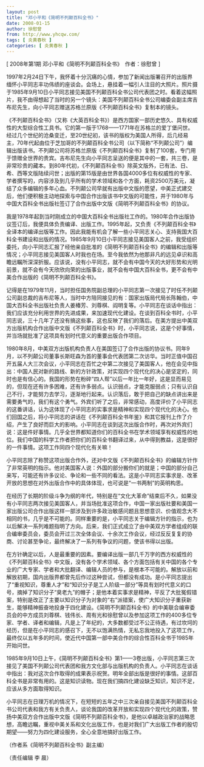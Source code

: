 ```yaml
---
layout: post
title: "邓小平和《简明不列颠百科全书》"
date: 2008-01-15
author: 徐慰曾
from: http://www.yhcqw.com/
tags: [ 炎黄春秋 ]
categories: [ 炎黄春秋 ]
---
```



[ 2008年第1期 邓小平和《简明不列颠百科全书》　作者：徐慰曾 ]


1997年2月24日下午，我怀着十分沉痛的心情，参加了新闻出版署召开的出版界缅怀小平同志丰功伟绩的座谈会。会场上，悬挂着一幅引人注目的大照片。照片摄于1985年9月10日小平同志接见美国不列颠百科全书公司代表团之时。看着这幅照片，我不由得想起了当时的另一个镜头：美国不列颠百科全书公司编委会副主席吉布尼先生，向小平同志赠送苏格兰原版《不列颠百科全书》复制本的镜头。


《不列颠百科全书》（又称《大英百科全书》）是西方国家一部历史悠久、具有权威性的大型综合性工具书。它的第一版于1768——1771年在苏格兰的爱丁堡问世。经过几个世纪的沧桑变迁，至20世纪初，该书的版权为美国人所得，后几经易主，70年代起由位于芝加哥的不列颠百科全书公司（以下简称“不列颠公司”）编辑出版该书。不列颠公司将苏格兰原版《不列颠百科全书》复制了100套，专门用于馈赠全世界的贵宾。吉布尼先生向小平同志呈送的便是其中的一套，共三卷，是非常珍贵的藏本。到80年代初，《不列颠百科全书》除英文版外，已有法、日、希、西等文版陆续问世；出版的第15版是由世界各国4000多位有权威性的专家、学者撰写的，内容涉及到几乎所有的学术领域和各个方面，耗资2500万美元，凝结了众多编辑的多年心血。不列颠公司早就有出版中文版的愿望，中美正式建交后，他们便积极主动地探索与中国合作出版该书中文版的可能性，并于1980年与中国大百科全书出版社签订了合作出版中文版《简明不列颠百科全书》的协议。


我是1978年起到当时刚成立的中国大百科全书出版社工作的。1980年合作出版协议签订后，我便具体负责编译、出版工作。1995年起，又负责《不列颠百科全书》全译本的编译出版等工作。因此我能有机会了解一些小平同志关心、支持我国大百科全书建设和出版的情况。1985年9月10日小平同志接见美国客人之前，我受组织委托，向小平同志汇报了经他亲自批准的《简明不列颠百科全书》的编辑和出版等情况；小平同志接见美国客人时我也在场。至今我依然为他那非凡的远见卓识和高瞻远瞩所深深折服。应该说，没有小平同志，就不会有中国今天的大好形势和光明前景，就不会有今天欣欣向荣的出版事业，就不会有中国大百科全书，更不会有中美合作出版的《简明不列颠百科全书》。


记得是在1979年11月，当时担任国务院副总理的小平同志第一次接见了时任不列颠公司副总裁的吉布尼等人，当时中方陪同接见的有：国家出版局代局长陈翰伯，中国大百科全书出版社负责人姜椿芳、刘尊棋、阎明复等。小平同志在谈话中指出：我们应该充分利用世界的先进成果，来加速现代化建设。在谈到百科全书时，小平同志说，三十几年了还没有搞这些事，这也反映了我们的落后。在美方提出中美双方出版机构合作出版中文版《不列颠百科全书》时，小平同志说，这是个好事情，并当场就批准了这项具有划时代意义的重要出版合作项目。


1980年8月，中美双方出版机构负责人在美国签订了合作出版的协议书。同年9月，以不列颠公司董事长斯旺森为首的董事会代表团第二次访华。当时正值中国召开五届人大三次会议，小平同志在百忙之中第二次接见了美国客人，他在会见中指出：中国人民对新的路线、新的方针政策，对实现四个现代化的决心是坚定的，同时也是有信心的。我国的形势在粉碎“四人帮”以后一年比一年好，这是显而易见的，但现在还有许多困难，还有许多弱点。认识弱点，才能克服弱点；只有认识自己不行，才能努力去学习，逐渐地行起来。认识落后，敢于把自己的缺点讲出来是需要勇气的，我们有这个勇气。外宾们听了之后，非常感动，高度评价了小平同志的这番讲话，认为这体现了小平同志的实事求是精神和实现四个现代化的决心。他们回国之后，将小平同志的讲话在《不列颠百科全书年鉴》和其它报刊上作了介绍，产生了良好而巨大的影响。小平同志在谈到这次出版合作时，再次对外宾们说：这是件好事情。几乎全世界都知道你们的百科全书在学术领域享有权威性的地位。我们中国的科学工作者把你们的百科全书翻译过来，从中得到教益，这是很好的一件事情。这项工作同四个现代化有关嘛！


小平同志除了称赞这项出版合作外，还对中文版《不列颠百科全书》的编辑方针作了非常英明的指示。他对美国客人说：外国的部分搬你们的就是；中国的部分自己来写，可能还有许多议论、争论和一些不同的看法。这是小平同志实事求是、改革开放的思想在对外出版合作中的具体体现，也可说是“一书两制”的英明构思。


在经历了长期的阶级斗争为纲的年代，特别是在“文化大革命”结束后不久，如果没有小平同志两次接见美国客人，并当场批准这项合作，中国一家出版社要和美国一家出版公司合作出版这样一部涉及到许多政治敏感问题且思想意识、价值观念大不相同的书，几乎是不可能的。同样重要的是，小平同志关于编辑方针的指示，也为以后解决一系列难题指明了方向。后来，我们正式成立了由中美双方学者组成的联合编审委员会，委员会开过三次全体会议、十余次工作会议，经过反反复复的协商、讨论甚至争论，最终解决了一系列有争议的问题，使该书得以出版。


在方针确定以后，人是最重要的因素。要编译出版一部几千万字的西方权威性的《不列颠百科全书》中文版，没有各个学术领域、各个方面包括有关中国的各个专业的广大专家、学者和大批翻译、编辑人员的参与，是根本不可能的。解放以前和解放初期，国内出版界都曾先后作过这种尝试，但都没有成功。是小平同志提出了“重视知识，尊重人才”和“知识分子是工人阶级一部分”等具有划时代意义的口号，摘掉了知识分子“臭老九”的帽子；是他本着实事求是精神，平反了大批冤假错案，特别是改正了主要以知识分子为对象的“右”派错案，使广大知识分子重获新生，能够精神振奋地投身于四化建设。《简明不列颠百科全书》的中美联合编审委员会的中方成员刘尊棋、钱伟长、周有光和徐慰曾以及参加这项工作的400多位专家、学者、译者和编辑，凡是上了年纪的，大多数都受过不公正待遇，有过坎坷的经历，但是在小平同志的感召下，无不以饱满热情，无私忘我地投入了这项工作，最终仅以五年多的时间，使近代中国第一部中美合作的综合性百科全书于1985年开始问世。


1985年9月10日上午，《简明不列颠百科全书》第1——3卷出版，小平同志第三次接见了美国不列颠公司代表团和我方文化部与出版机构的负责人。小平同志在谈话中指出：我对这次合作取得的成果表示祝贺。明年全部出版是很好的事情。这部百科全书是非常有用的。这是知识读物。现在我们搞四化建设缺乏知识，知识不足，应该从多方面取得知识。


小平同志在日理万机的情况下，在短短的五年之中三次亲自接见美国不列颠百科全书公司代表和我方有关负责人，谈论我国的改革开放和实现四个现代化的政策，赞扬中美双方合作出版中文版《简明不列颠百科全书》，是他以卓越政治家的战略思想，高瞻远瞩，重视中美关系和文化出版工作，也是对我们广大出版工作者的殷切期望——努力为四化建设服务，全心全意地搞好出版工作。

（作者系《简明不列颠百科全书》副主编）

（责任编辑 李 晨）


